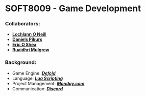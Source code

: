 <!--https://github.com/darsaveli/Readme-Markdown-Syntax-->

# SOFT8009 - Game Development
### Collaborators:
* **[Lochlann O Neill](https://github.com/lochlannoneill)**
* **[Daniels Pikurs](https://github.com/danielspikurs)**  
* **[Eric O Shea](https://github.com/ericosheacork)**  
* **[Ruaidhri Mulgrew](https://github.com/RuaidhriMulgrew)**  

### Background:
* Game Engine: ***[Defold](https://defold.com/)***
* Language: ***[Lua Scripting](https://www.lua.org/)***
* Project Management: ***[Monday.com](https://lochlannoneill.monday.com/boards/3393810677)***
* Communication: ***[Discord](https://discord.gg/SKTmfVWEtJ)***



